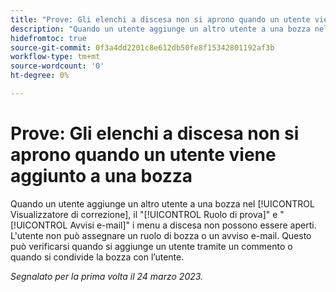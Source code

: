 ```yaml
---
title: "Prove: Gli elenchi a discesa non si aprono quando un utente viene aggiunto a una bozza"
description: "Quando un utente aggiunge un altro utente a una bozza nel Visualizzatore di bozze, i menu a discesa Ruolo di bozza e Avvisi e-mail non possono essere aperti. L'utente non può assegnare un ruolo di bozza o un avviso e-mail. Questo può verificarsi quando si aggiunge un utente tramite un commento o quando si condivide la bozza con l’utente."
hidefromtoc: true
source-git-commit: 0f3a4dd2201c8e612db50fe8f15342801192af3b
workflow-type: tm+mt
source-wordcount: '0'
ht-degree: 0%

---
```



# Prove: Gli elenchi a discesa non si aprono quando un utente viene aggiunto a una bozza

<!--This article is on WF and WFP TOCs-->

Quando un utente aggiunge un altro utente a una bozza nel [!UICONTROL Visualizzatore di correzione], il &quot;[!UICONTROL Ruolo di prova]&quot; e &quot;[!UICONTROL Avvisi e-mail]&quot; i menu a discesa non possono essere aperti. L&#39;utente non può assegnare un ruolo di bozza o un avviso e-mail. Questo può verificarsi quando si aggiunge un utente tramite un commento o quando si condivide la bozza con l’utente.

_Segnalato per la prima volta il 24 marzo 2023._

